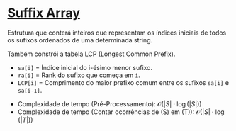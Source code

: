 # [Suffix Array](suffix_array.cpp)

Estrutura que conterá inteiros que representam os índices iniciais de todos os sufixos ordenados de uma determinada string.

Também constrói a tabela LCP (Longest Common Prefix).

- `sa[i]` = Índice inicial do i-ésimo menor sufixo.
- `ra[i]` = Rank do sufixo que começa em `i`.
- `LCP[i]` = Comprimento do maior prefixo comum entre os sufixos `sa[i]` e `sa[i-1]`.

* Complexidade de tempo (Pré-Processamento): $\mathcal{O}(|S| \cdot \log(|S|))$
* Complexidade de tempo (Contar ocorrências de \(S\) em \(T\)): $\mathcal{O}(|S| \cdot \log(|T|))$
